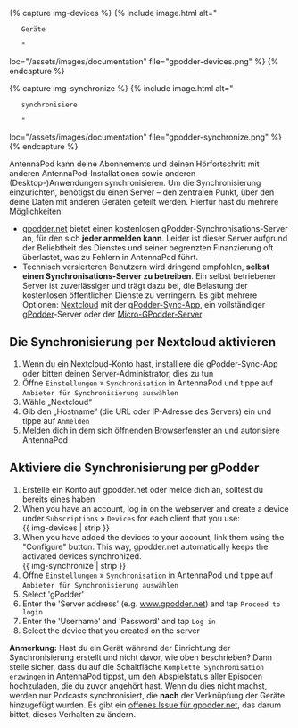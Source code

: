 {% capture img-devices %} {% include image.html alt="

       Geräte

       "

loc="/assets/images/documentation" file="gpodder-devices.png" %} {% endcapture %}

{% capture img-synchronize %} {% include image.html alt="

       synchronisiere

       "

loc="/assets/images/documentation" file="gpodder-synchronize.png" %} {%
endcapture %}

AntennaPod kann deine Abonnements und deinen Hörfortschritt mit anderen
AntennaPod-Installationen sowie anderen (Desktop-)Anwendungen synchronisieren.
Um die Synchronisierung einzurichten, benötigst du einen Server – den zentralen
Punkt, über den deine Daten mit anderen Geräten geteilt werden. Hierfür hast du
mehrere Möglichkeiten:

* [gpodder.net](https://gpodder.net/) bietet einen kostenlosen
gPodder-Synchronisations-Server an, für den sich **jeder anmelden kann**.
Leider ist dieser Server aufgrund der Beliebtheit des Dienstes und seiner
begrenzten Finanzierung oft überlastet, was zu Fehlern in AntennaPod führt.
* Technisch versierteren Benutzern wird dringend empfohlen, **selbst einen
Synchronisations-Server zu betreiben**. Ein selbst betriebener Server ist
zuverlässiger und trägt dazu bei, die Belastung der kostenlosen öffentlichen
Dienste zu verringern. Es gibt mehrere Optionen:
[Nextcloud](https://nextcloud.com/install/#instructions-server) mit der
[gPodder-Sync-App](https://apps.nextcloud.com/apps/gpoddersync), ein
vollständiger
[gPodder](https://gpoddernet.readthedocs.io/en/latest/dev/installation.html)-Server
oder der [Micro-GPodder-Server](https://github.com/bohwaz/micro-gpodder-server).

## Die Synchronisierung per Nextcloud aktivieren

1. Wenn du ein Nextcloud-Konto hast, installiere die gPodder-Sync-App oder bitten
deinen Server-Administrator, dies zu tun
1. Öffne `Einstellungen` » `Synchronisation` in AntennaPod und tippe auf
`Anbieter für Synchronisierung auswählen`
1. Wähle „Nextcloud“
1. Gib den „Hostname“ (die URL oder IP-Adresse des Servers) ein und tippe auf
`Anmelden`
1. Melden dich in dem sich öffnenden Browserfenster an und autorisiere AntennaPod

## Aktiviere die Synchronisierung per gPodder

1. Erstelle ein Konto auf gpodder.net oder melde dich an, solltest du bereits
eines haben
1. When you have an account, log in on the webserver and create a device under
`Subscriptions` » `Devices` for each client that you use:<br />{{ img-devices
| strip }}
1. When you have added the devices to your account, link them using the
"Configure" button. This way, gpodder.net automatically keeps the activated
devices synchronized.<br />{{ img-synchronize | strip }}
1. Öffne `Einstellungen` » `Synchronisation` in AntennaPod und tippe auf
`Anbieter für Synchronisierung auswählen`
1. Select 'gPodder'
1. Enter the 'Server address' (e.g. www.gpodder.net) and tap `Proceed to login`
1. Enter the 'Username' and 'Password' and tap `Log in`
1. Select the device that you created on the server

**Anmerkung:** Hast du ein Gerät während der Einrichtung der Synchronisierung
erstellt und nicht davor, wie oben beschrieben? Dann stelle sicher, dass du auf
die Schaltfläche `Komplette Synchronisation erzwingen` in AntennaPod tippst, um
den Abspielstatus aller Episoden hochzuladen, die du zuvor angehört hast. Wenn
du dies nicht machst, werden nur Podcasts synchronisiert, die **nach** der
Verknüpfung der Geräte hinzugefügt wurden. Es gibt ein [offenes Issue für
gpodder.net](https://github.com/gpodder/mygpo/issues/388), das darum bittet,
dieses Verhalten zu ändern.

